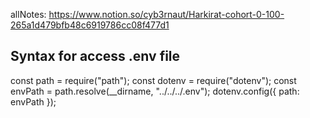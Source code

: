 allNotes: https://www.notion.so/cyb3rnaut/Harkirat-cohort-0-100-265a1d479bfb48c6919786cc08f477d1

## Syntax for access .env file


const path = require("path");
const dotenv = require("dotenv");
const envPath = path.resolve(__dirname, "../../../.env");
dotenv.config({ path: envPath });
